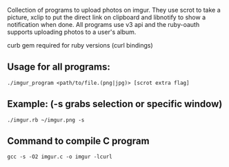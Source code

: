 Collection of programs to upload photos on imgur.
They use scrot to take a picture, xclip to put the direct link on clipboard and libnotify to show a notification when done.
All programs use v3 api and the ruby-oauth supports uploading photos to a user's album.

curb gem required for ruby versions (curl bindings)

Usage for all programs:
-
`./imgur_program <path/to/file.(png|jpg)> [scrot extra flag]` 

Example: (-s grabs selection or specific window)
-
`./imgur.rb ~/imgur.png -s`

Command to compile C program
-
`gcc -s -O2 imgur.c -o imgur -lcurl`

